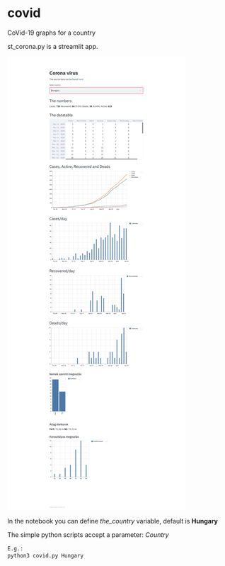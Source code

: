 # covid #
CoVid-19 graphs for a country

st_corona.py is a streamlit app.

![Image](hungary.png)

In the notebook you can define *the_country* variable, default is **Hungary**

The simple python scripts accept a parameter: *Country*
```
E.g.:
python3 covid.py Hungary
```

